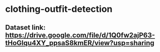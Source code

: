# clothing-outfit-detection
## Dataset link: https://drive.google.com/file/d/1Q0fw2ajP63-tHoGlqu4XY_ppsaS8kmER/view?usp=sharing
